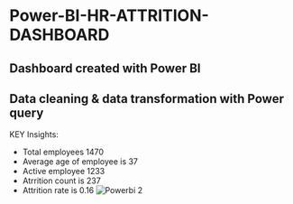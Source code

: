 # Power-BI-HR-ATTRITION-DASHBOARD
## Dashboard created with Power BI
## Data cleaning & data transformation with Power query
KEY Insights:
- Total employees 1470
- Average age of employee is 37
- Active employee 1233
- Atrrition count is 237
- Attrition rate is 0.16
![Powerbi 2](https://github.com/DavinaAlozie/Power-BI-HR-ATTRITION-DASHBOARD/assets/138707279/6ace04b6-19b4-4060-8c90-d270b43583ac)
